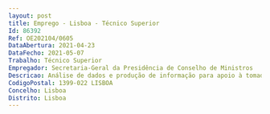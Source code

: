 ```yaml
--- 
layout: post
title: Emprego - Lisboa - Técnico Superior
Id: 86392
Ref: OE202104/0605
DataAbertura: 2021-04-23
DataFecho: 2021-05-07
Trabalho: Técnico Superior
Empregador: Secretaria-Geral da Presidência de Conselho de Ministros
Descricao: Análise de dados e produção de informação para apoio à tomada de decisão  Gestão de informação  Gestão técnica dos projetos internos, nomeadamente através da monitorização e avaliação de todas as suas atividades  Participação na planificação estratégica da DSJAI.
CodigoPostal: 1399-022 LISBOA
Concelho: Lisboa
Distrito: Lisboa
--- 
```

